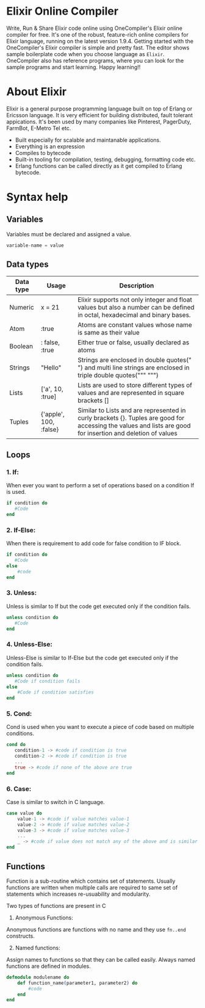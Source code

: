 # Elixir Online Compiler

Write, Run & Share Elixir code online using OneCompiler's Elixir online compiler for free. It's one of the robust, feature-rich online compilers for Elixir language, running on the latest version 1.9.4. Getting started with the OneCompiler's Elixir compiler is simple and pretty fast. The editor shows sample boilerplate code when you choose language as `Elixir`. OneCompiler also has reference programs, where you can look for the sample programs and start learning. Happy learning!!

# About Elixir

Elixir is a general purpose programming language built on top of Erlang or Ericsson language. It is very efficient for building distributed, fault tolerant appications. It's been used by many companies like Pinterest, PagerDuty, FarmBot, E-Metro Tel etc. 

* Built especially for scalable and maintanable applications.
* Everything is an expression
* Compiles to bytecode
* Built-in tooling for compilation, testing, debugging, formatting code etc.
* Erlang functions can be called directly as it get compiled to Erlang bytecode.

# Syntax help

## Variables
Variables must be declared and assigned a value.

```elixir
variable-name = value
```
## Data types

| Data type| Usage| Description|
|----|----|----|
| Numeric| x = 21 | Elixir supports not only integer and float values but also a number can be defined in octal, hexadecimal and binary bases.|
| Atom| :true | Atoms are constant values whose name is same as their value|
| Boolean | : false, :true| Either true or false, usually declared as atoms|
| Strings| "Hello"| Strings are enclosed in double quotes(" ") and multi line strings are enclosed in triple double quotes(""" """)|
| Lists| ['a', 10, :true]| Lists are used to store different types of values and are represented in square brackets []|
| Tuples| {'apple', 100, :false} | Similar to Lists and are represented in curly brackets {}. Tuples are good for accessing the values and lists are good for insertion and deletion of values|


## Loops


### 1. If:

When ever you want to perform a set of operations based on a condition If is used.

```elixir
if condition do
   #Code 
end
```

### 2. If-Else:

When there is requirement to add code for false condition to IF block.

```elixir
if condition do
   #Code 
else
    #code
end
```

### 3. Unless:

Unless is similar to If but the code get executed only if the condition fails.

```elixir
unless condition do
   #Code 
end
```

### 4. Unless-Else:

Unless-Else is similar to If-Else but the code get executed only if the condition fails.

```elixir
unless condition do
   #Code if condition fails
else
    #Code if condition satisfies
end
```
### 5. Cond:
Cond is used when you want to execute a piece of code based on multiple conditions.

```elixir
cond do
   condition-1 -> #code if condition is true
   condition-2 -> #code if condition is true
   ...
   true -> #code if none of the above are true
end
```

### 6. Case:

Case is similar to switch in C language.

```elixir
case value do
    value-1 -> #code if value matches value-1
	value-2 -> #code if value matches value-2
	value-3 -> #code if value matches value-3
	...
	_ -> #code if value does not match any of the above and is similar to default in switch
end
```
## Functions

Function is a sub-routine which contains set of statements. Usually functions are written when multiple calls are required to same set of statements which increases re-usuability and modularity.

Two types of functions are present in C

1. Anonymous Functions:

Anonymous functions are functions with no name and they use  `fn..end` constructs.

2. Named functions:

Assign names to functions so that they can be called easily. Always named functions are defined in modules.

```elixir
defmodule modulename do
    def function_name(parameter1, parameter2) do
        #code 
    end
end
```


